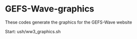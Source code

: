 # GEFS-Wave-graphics

These codes generate the graphics for the GEFS-Wave website

Start: ush/ww3_graphics.sh
